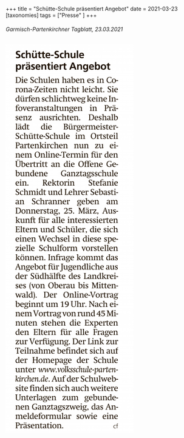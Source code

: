 +++
title = "Schütte-Schule präsentiert Angebot"
date = 2021-03-23
[taxonomies]
tags = ["Presse" ]
+++

###### Garmisch-Partenkirchner Tagblatt, 23.03.2021

[![](images/Garmisch-Partenkirchner-Tagblatt-23.03.202136-336x1024.png)](https://volksschule-partenkirchen.de/wp-content/uploads/Garmisch-Partenkirchner-Tagblatt-23.03.202136.pdf)
